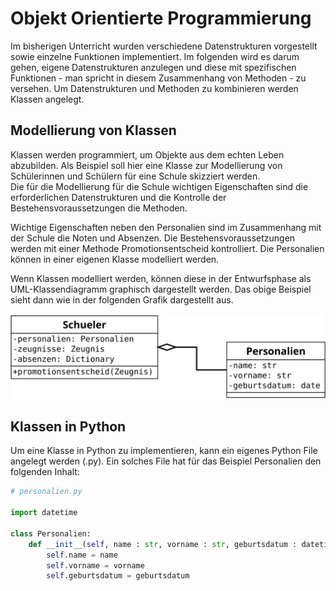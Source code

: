 # Objekt Orientierte Programmierung

Im bisherigen Unterricht wurden verschiedene Datenstrukturen vorgestellt sowie
einzelne Funktionen implementiert. Im folgenden wird es darum gehen, eigene
Datenstrukturen anzulegen und diese mit spezifischen Funktionen - man spricht in
diesem Zusammenhang von Methoden - zu versehen. Um Datenstrukturen und Methoden
zu kombinieren werden Klassen angelegt.

## Modellierung von Klassen

Klassen werden programmiert, um Objekte aus dem echten Leben abzubilden. Als
Beispiel soll hier eine Klasse zur Modellierung von Schülerinnen und Schülern
für eine Schule skizziert werden.  
Die für die Modellierung für die Schule wichtigen Eigenschaften sind die
erforderlichen Datenstrukturen und die Kontrolle der Bestehensvoraussetzungen
die Methoden.

Wichtige Eigenschaften neben den Personalien sind im Zusammenhang mit der
Schule die Noten und Absenzen. Die Bestehensvoraussetzungen werden mit einer
Methode Promotionsentscheid kontrolliert. Die Personalien können in einer
eigenen Klasse modelliert werden.

Wenn Klassen modelliert werden, können diese in der Entwurfsphase als
UML-Klassendiagramm graphisch dargestellt werden. Das obige Beispiel sieht dann
wie in der folgenden Grafik dargestellt aus.

![Beispiel UML-Klassendiagramm](beispiel.svg)

## Klassen in Python

Um eine Klasse in Python zu implementieren, kann ein eigenes Python File
angelegt werden (.py). Ein solches File hat für das Beispiel Personalien den
folgenden Inhalt:

```Python
# personalien.py

import datetime

class Personalien:
    def __init__(self, name : str, vorname : str, geburtsdatum : datetime):
        self.name = name
        self.vorname = vorname
        self.geburtsdatum = geburtsdatum
```
